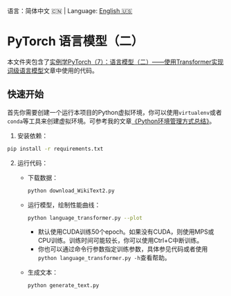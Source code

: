 语言：简体中文 🇨🇳 | Language: [English 🇺🇸](README.en.md)

# PyTorch 语言模型（二）

本文件夹包含了[实例学PyTorch（7）：语言模型（二）——使用Transformer实现词级语言模型](https://jinli.io/p/%E5%AE%9E%E4%BE%8B%E5%AD%A6pytorch7%E8%AF%AD%E8%A8%80%E6%A8%A1%E5%9E%8B%E4%BA%8C%E4%BD%BF%E7%94%A8transformer%E5%AE%9E%E7%8E%B0%E8%AF%8D%E7%BA%A7%E8%AF%AD%E8%A8%80%E6%A8%A1%E5%9E%8B/)文章中使用的代码。

## 快速开始

首先你需要创建一个运行本项目的Python虚拟环境，你可以使用`virtualenv`或者`conda`等工具来创建虚拟环境。可参考我的文章[《Python环境管理方式总结》](https://jinli.io/p/python%E7%8E%AF%E5%A2%83%E7%AE%A1%E7%90%86%E6%96%B9%E5%BC%8F%E6%80%BB%E7%BB%93/)。

1. 安装依赖：

```bash
pip install -r requirements.txt
```

2. 运行代码：

    - 下载数据：
    
        ```bash
        python download_WikiText2.py
        ```

    - 运行模型，绘制性能曲线：
    
        ```bash
        python language_transformer.py --plot
        ```

        - 默认使用CUDA训练50个epoch。如果没有CUDA，则使用MPS或CPU训练。训练时间可能较长，你可以使用Ctrl+C中断训练。
        - 你也可以通过命令行参数指定训练参数，具体参见代码或者使用`python language_transformer.py -h`查看帮助。
    
    - 生成文本：
    
        ```bash
        python generate_text.py
        ```